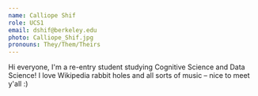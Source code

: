 ```yaml
---
name: Calliope Shif
role: UCS1
email: dshif@berkeley.edu
photo: Calliope_Shif.jpg
pronouns: They/Them/Theirs
---
```

Hi everyone, I'm a re-entry student studying Cognitive Science and Data Science! I love Wikipedia rabbit holes and all sorts of music – nice to meet y'all :)